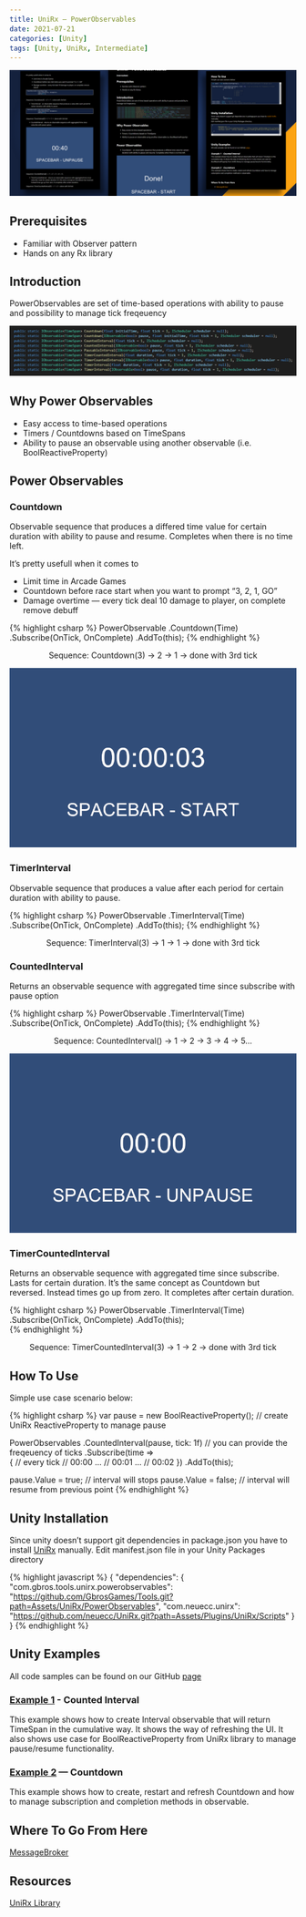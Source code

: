 ```yaml
---
title: UniRx — PowerObservables
date: 2021-07-21
categories: [Unity]
tags: [Unity, UniRx, Intermediate]
---
```


<img src="/assets/img/posts/power-observables/01.webp"/>

## Prerequisites
- Familiar with Observer pattern
- Hands on any Rx library

## Introduction
PowerObservables are set of time-based operations with ability to pause and possibility to manage tick freqeuency

<img src="/assets/img/posts/power-observables/02.webp"/>

## Why Power Observables
- Easy access to time-based operations
- Timers / Countdowns based on TimeSpans
- Ability to pause an observable using another observable (i.e. BoolReactiveProperty)

## Power Observables

### Countdown
Observable sequence that produces a differed time value for certain duration with ability to pause and resume. Completes when there is no time left.

It’s pretty usefull when it comes to
- Limit time in Arcade Games
- Countdown before race start when you want to prompt “3, 2, 1, GO”
- Damage overtime — every tick deal 10 damage to player, on complete remove debuff

{% highlight csharp %}
PowerObservable
	.Countdown(Time)
	.Subscribe(OnTick, OnComplete)
	.AddTo(this);
{% endhighlight %}

<center>

Sequence: Countdown(3) → 2 → 1 → done with 3rd tick

</center>

<img src="/assets/img/posts/power-observables/03.gif"/>

### TimerInterval 
Observable sequence that produces a value after each period for certain duration with ability to pause.

{% highlight csharp %}
PowerObservable
	.TimerInterval(Time)
	.Subscribe(OnTick, OnComplete)
	.AddTo(this);
{% endhighlight %}

<center>

Sequence: TimerInterval(3) → 1 → 1 → done with 3rd tick

</center>

### CountedInterval  
Returns an observable sequence with aggregated time since subscribe with pause option

{% highlight csharp %}
PowerObservable
	.TimerInterval(Time)
	.Subscribe(OnTick, OnComplete)
	.AddTo(this);
{% endhighlight %}

<center>

Sequence: CountedInterval() → 1 → 2 → 3 → 4 → 5…

</center>

<img src="/assets/img/posts/power-observables/04.gif"/>

### TimerCountedInterval   
Returns an observable sequence with aggregated time since subscribe. Lasts for certain duration. It’s the same concept as Countdown but reversed. Instead times go up from zero. It completes after certain duration.

{% highlight csharp %}
PowerObservable
	.TimerInterval(Time)
	.Subscribe(OnTick, OnComplete)
	.AddTo(this);	   
{% endhighlight %}

<center>

Sequence: TimerCountedInterval(3) → 1 → 2 → done with 3rd tick

</center>

## How To Use
Simple use case scenario below:

{% highlight csharp %}
var pause = new BoolReactiveProperty(); // create UniRx ReactiveProperty to manage pause

PowerObservables
	.CountedInterval(pause, tick: 1f) // you can provide the freqeuency of ticks
	.Subscribe(time => 	
	{ 
		// every tick 
		// 00:00 ...
		// 00:01 ...
		// 00:02
	})
	.AddTo(this); 

pause.Value = true; // interval will stops
pause.Value = false; // interval will resume from previous point
{% endhighlight %}

## Unity Installation
Since unity doesn’t support git dependencies in package.json you have to install [UniRx](https://github.com/neuecc/UniRx#upm-package) manually.
Edit manifest.json file in your Unity Packages directory

{% highlight javascript %}
{
	"dependencies": {
		"com.gbros.tools.unirx.powerobservables": "[<https://github.com/GbrosGames/Tools.git?path=Assets/UniRx/PowerObservables>](<https://github.com/GbrosGames/Tools.git?path=Assets/UniRx/PowerObservables>)",
		"com.neuecc.unirx": "[<https://github.com/neuecc/UniRx.git?path=Assets/Plugins/UniRx/Scripts>](<https://github.com/neuecc/UniRx.git?path=Assets/Plugins/UniRx/Scripts>)"
	}
}
{% endhighlight %}

## Unity Examples
All code samples can be found on our GitHub [page](https://github.com/GbrosGames/Tools/tree/main/Assets/UniRx/PowerObservables)

### [Example 1](https://github.com/GbrosGames/Tools/blob/main/Assets/UniRx/PowerObservables/Samples~/Example%201/CountedInterval.cs) - Counted Interval
This example shows how to create Interval observable that will return TimeSpan in the cumulative way. It shows the way of refreshing the UI. It also shows use case for BoolReactiveProperty from UniRx library to manage pause/resume functionality.

### [Example 2](https://github.com/GbrosGames/Tools/blob/main/Assets/UniRx/PowerObservables/Samples~/Example%202/Countdown.cs) — Countdown
This example shows how to create, restart and refresh Countdown and how to manage subscription and completion methods in observable.

## Where To Go From Here
[MessageBroker](https://www.gbrosgames.com/post/unirx-series-part-1-messagebroker)

## Resources
[UniRx Library](https://github.com/neuecc/UniRx)